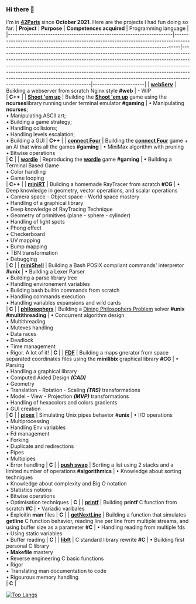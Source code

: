 ### Hi there 👋

I'm in **[42Paris](https://42.fr/en/homepage/)** since **October 2021**.
Here are the projects I had fun doing so far:
| **Project**                                                          | **Purpose**                                                                                                                                                  | **Competences acquired**                                                                                                                                                                                                                                                                                                                                                                                                                    | Programming language |
|----------------------------------------------------------------------|--------------------------------------------------------------------------------------------------------------------------------------------------------------|---------------------------------------------------------------------------------------------------------------------------------------------------------------------------------------------------------------------------------------------------------------------------------------------------------------------------------------------------------------------------------------------------------------------------------------------|----------------------|
| **[webServ](https://github.com/OUAFABULOUS/webserv_42)**             | Building a webserver from scratch Nginx style **#web**                                                                                                       | - WIP <br>                                                                                                                                                                                                                                                                                                                                                                                                                                  | **C++**              |
| **[Shoot 'em up](https://github.com/OUAFABULOUS/rush_ft_shmup_42)**  | Building the **[Shoot 'em up](https://en.wikipedia.org/wiki/Shoot_%27em_up)** game using the **ncurses**library running under terminal emulator **#gaming**  | • Manipulating **ncurses**; <br>  • Manipulating ASCII art; <br> • Building a game strategy; <br> • Handling collisions; <br> • Handling levels escalation; <br> • Building a GUI                                                                                                                                                                                                                                                           | **C++**              |
| **[connect Four](https://github.com/OUAFABULOUS/rush_connect_4_42)** | Building the **[connect Four](https://en.wikipedia.org/wiki/Connect_Four)** game + an AI that wins all the games **#gaming**                                 | • MiniMax algorithm with pruning <br> • Bitwise operations <br>                                                                                                                                                                                                                                                                                                                                                                             | **C**                |
| **[wordle](https://github.com/OUAFABULOUS/rush_wordle_42)**          | Reproducing the **[wordle](https://www.nytimes.com/games/wordle/index.html)** game **#gaming**                                                               | • Building a Terminal Based Game <br> • Color handling <br> • Game looping <br>                                                                                                                                                                                                                                                                                                                                                             | **C++**              |
| **[miniRT](https://github.com/OUAFABULOUS/miniRT_42)**               | Building a homemade RayTracer from scratch **#CG**                                                                                                           | • Deep knowledge in geometry, vector operations, and scalar operations <br> • Camera space - Object space - World space mastery <br> • Handling of a graphical library <br> • Deep knowledge of RayTracing Technique <br> • Geometry of primitives (plane - sphere - cylinder) <br> • Handling of light spots <br> • Phong effect <br> • Checkerboard <br> • UV mapping <br> • Bump mapping <br> • TBN transformation <br> • Debugging <br> | **C**                |
| **[miniShell](https://github.com/OUAFABULOUS/minishell_42)**         | Building a Bash POSIX compliant commands' interpretor **#unix**                                                                                              | • Building a Lexer Parser <br> • Building a parse library tree <br> • Handling environement variables <br> • Building bash builtin commands from scratch <br> • Handling commands execution <br> • Handling variables expansions and wild cards <br>                                                                                                                                                                                        | **C**                |
| **[philosophers](https://github.com/OUAFABULOUS/philosophers_42)**   | Building a [Dining Philosophers Problem](https://en.wikipedia.org/wiki/Dining_philosophers_problem) solver **#unix** **#multithreading**                     | • Concurrent algorithm design <br> • Multithreading <br> • Mutexes handling <br> • Data races <br> • Deadlock <br> • Time management <br> • Rigor. A lot of it!                                                                                                                                                                                                                                                                             | **C**                |
| **[FDF](https://github.com/OUAFABULOUS/fdf_42-submitted-version-)**  | Building a maps gnerator from space separated coordinates files using the **minilibix** graphical library   **#CG**                                          | • Parsing <br> • Handling a graphical library <br>  • Computed Aided Design ***(CAD)*** <br> • Geometry <br> • Translation - Rotation - Scaling ***(TRS)*** transformations <br> • Model - View - Projection ***(MVP)*** transformations <br> • Handling of hexacolors and colors gradients <br> • GUI creation <br>                                                                                                                        | **C**                |
| **[pipex](https://github.com/OUAFABULOUS/pipex_42)**                 | Simulating Unix pipes behavior **#unix**                                                                                                                     | • I/O operations <br> • Multiprocessing <br> • Handling Env variables <br> • Fd management <br> • Forking <br> • Duplicate and redirections <br> • Pipes <br> • Multipipes <br> • Error handling                                                                                                                                                                                                                                            | **C**                |
| **[push swap](https://github.com/OUAFABULOUS/push_swap_42)**         | Sorting a list using 2 stacks and a limited number of operations **#algorithmics**                                                                           | • Knowledge about sorting techniques <br> • Knowledge about complexity and Big O notation <br> • Statistics notions <br> • Bitwise operations <br> • Optimisation techniques                                                                                                                                                                                                                                                                | **C**                |
| **[printf](https://github.com/OUAFABULOUS/ft_printf_42)**            | Building **printf** C function from scratch **#C**                                                                                                           | • Variadic varibales <br> • Exploitin **man** files                                                                                                                                                                                                                                                                                                                                                                                         | **C**                |
| **[getNextLine](https://github.com/OUAFABULOUS/GetNextLine_42)**     | Building a function that simulates **getline** C function behavior, reading line per line from multiple streams, and using buffer size as a parameter **#C** | • Handling reading from multiple fds <br> • Using static variables <br> • Buffer reading                                                                                                                                                                                                                                                                                                                                                    | **C**                |
| **[libft](https://github.com/OUAFABULOUS/Libft_42)**                 | C standard library rewrite **#C**                                                                                                                            | • Building first personal C library <br> • **Makefile** mastery <br> • Reverse engineering C basic functions <br> • Rigor <br> • Translating man documentation to code <br> • Rigourous memory handling <br>                                                                                                                                                                                                                                | **C**                |

[![Top Langs](https://github-readme-stats.vercel.app/api/top-langs/?username=OUAFABULOUS&layout=compact&theme=dark)](https://github.com/anuraghazra/github-readme-stats)
